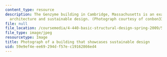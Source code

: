 ```yaml
---
content_type: resource
description: The Genzyme building in Cambridge, Massachusetts is an example of green
  architecture and sustainable design. (Photograph courtesy of conbon33 on Flickr.)
file: null
file_location: /coursemedia/4-440-basic-structural-design-spring-2009/59e9ef4eee69294df57ec19162866ed4_4-440s09-th.jpg
file_type: image/jpeg
resourcetype: Image
title: Photograph of a building that showcases sustainable design
uid: 59e9ef4e-ee69-294d-f57e-c19162866ed4
---
```

